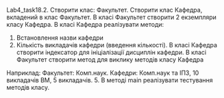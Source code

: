 Lab4_task18.2. 
Створити клас: Факультет. Створити клас Кафедра, вкладений в клас Факультет. В класі Факультет створити 2 екземпляри класу Кафедра. В класі Кафедра реалізувати методи: 
1. Встановлення назви кафедри
2. Кількість викладачів кафедри (введення кількості).
В класі Кафедра створити індексатор для ініціалізації дисциплін кафедри.
В класі Факультет створити метод для виклику методів класу Кафедра

Наприклад:
Факультет: Комп.наук.
Кафедри: Комп.наук та ІПЗ, 10 викладачів
                  ВМ, 5 викладачів.
5. В методі main реалізувати тестування методів класу.

